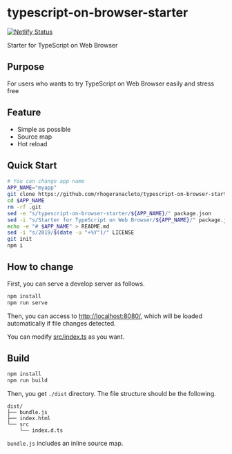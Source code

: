 # typescript-on-browser-starter
[![Netlify Status](https://api.netlify.com/api/v1/badges/4cf13290-0bf6-4e80-a86e-7dd0d5371a5a/deploy-status)](https://app.netlify.com/sites/typescript-on-browser-starter/deploys)

Starter for TypeScript on Web Browser

## Purpose
For users who wants to try TypeScript on Web Browser easily and stress free

## Feature
* Simple as possible
* Source map
* Hot reload

## Quick Start

```bash
# You can change app name
APP_NAME="myapp"
git clone https://github.com/rhogeranacleto/typescript-on-browser-starter.git $APP_NAME
cd $APP_NAME
rm -rf .git
sed -e "s/typescript-on-browser-starter/${APP_NAME}/" package.json
sed -i "s/Starter for TypeScript on Web Browser/${APP_NAME}/" package.json
echo -e "# $APP_NAME" > README.md
sed -i "s/2019/$(date -u "+%Y")/" LICENSE
git init
npm i
```

## How to change

First, you can serve a develop server as follows.

```bash
npm install
npm run serve
```

Then, you can access to <http://localhost:8080/>, which will be loaded automatically if file changes detected.

You can modify [src/index.ts](src/index.ts) as you want.

## Build

```bash
npm install
npm run build
```

Then, you get `./dist` directory. The file structure should be the following.

```
dist/
├── bundle.js
├── index.html
└── src
    └── index.d.ts
```

`bundle.js` includes an inline source map.
